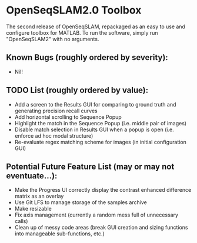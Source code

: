 # OpenSeqSLAM2.0 Toolbox

The second release of OpenSeqSLAM, repackaged as an easy to use and configure toolbox for MATLAB. To run the software, simply run "OpenSeqSLAM2" with no arguments.

## Known Bugs (roughly ordered by severity):

* Nil!


## TODO List (roughly ordered by value):

* Add a screen to the Results GUI for comparing to ground truth and generating precision recall curves
* Add horizontal scrolling to Sequence Popup
* Highlight the match in the Sequence Popup (i.e. middle pair of images)
* Disable match selection in Results GUI when a popup is open (i.e. enforce ad hoc modal structure)
* Re-evaluate regex matching scheme for images (in initial configuration GUI)


## Potential Future Feature List (may or may not eventuate...):

* Make the Progress UI correctly display the contrast enhanced difference matrix as an overlay
* Use Git LFS to manage storage of the samples archive
* Make resizable
* Fix axis management (currently a random mess full of unnecessary calls)
* Clean up of messy code areas (break GUI creation and sizing functions into manageable sub-functions, etc.)
